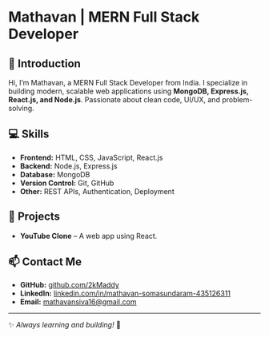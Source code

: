 # Mathavan | MERN Full Stack Developer

## 👋 Introduction
Hi, I’m Mathavan, a MERN Full Stack Developer from India. I specialize in building modern, scalable web applications using **MongoDB, Express.js, React.js, and Node.js**. Passionate about clean code, UI/UX, and problem-solving.

## 💻 Skills
- **Frontend:** HTML, CSS, JavaScript, React.js
- **Backend:** Node.js, Express.js
- **Database:** MongoDB
- **Version Control:** Git, GitHub
- **Other:** REST APIs, Authentication, Deployment

## 🚀 Projects
- **YouTube Clone** – A web app using React.

## 📫 Contact Me
- **GitHub:** [github.com/2kMaddy](#)
- **LinkedIn:** [linkedin.com/in/mathavan-somasundaram-435126311](#)
- **Email:** mathavansiva16@gmail.com

---

✨ *Always learning and building!* 🚀


